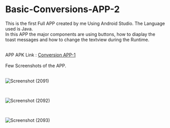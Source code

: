 # Basic-Conversions-APP-2


This is the first Full APP created by me Using Android Studio. The Language used is Java. <br> In this APP the major components are using buttons, how to diaplay the toast messages and how to change the textview during the Runtime.

<br>
APP APK Link : <a href="https://drive.google.com/file/d/1VmX4K2VfuhCv6UsM51Qsr7J_npkqiUbh/view?usp=sharing" download="FILENAME">Conversion APP-1</a>
<br>
<br>
Few Screenshots of the APP.
<br>
<br>

![Screenshot (2091)](https://user-images.githubusercontent.com/88375748/134816765-51dc1ef5-7c74-41da-818e-b7cbecc50985.png)

<br>

![Screenshot (2092)](https://user-images.githubusercontent.com/88375748/134816792-3afecdb7-9816-496b-b536-9d8734f050b6.png)

<br>

![Screenshot (2093)](https://user-images.githubusercontent.com/88375748/134816819-477484f9-6bc7-4ca3-8840-05430e0502b3.png)
